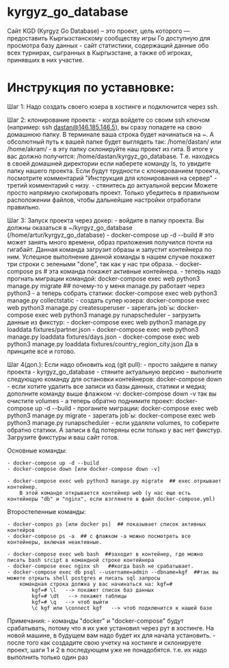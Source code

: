 # kyrgyz_go_database
Сайт KGD (Kyrgyz Go Database) – это проект, цель которого — предоставить Кыргызстанскому сообществу игры Го доступную для просмотра базу данных - сайт статистики, содержащий данные обо всех турнирах, сыгранных в Кыргызстане, а также об игроках, принявших в них участие.


# Инструкция по уставновке:

Шаг 1: 
Надо создать своего юзера в хостинге и подключится через ssh.

Шаг 2: 
клонирование проекта:
    - когда войдете со своим ssh ключом (например: ssh dastan@146.185.146.5), вы сразу попадете на свою домашнюю папку.
      В терминале ваша строка будет начинаться на ~. А обсолютный путь к вашей папке будет выглядеть так: /home/dastan/ или /home/akram/
    - в эту папку склонируйте наш проект из гита. В итоге у вас должно получится: /home/dastan/kyrgyz_go_database.
        Т.е. находясь в своей домашней директории если наберете команду ls, то увидите папку нашего проекта.
        Если будут трудности с клонированием проекта, посмотрите комментарий "Инструкция для клонирования на сервер" - третий комментарий с низу.
    - стянитесь до актуальной версии
    Можете просто напрямую скопировать проект. Только убедитесь в правильном расположении файлов, чтобы дальнейшие настройки отработали правильно. 

Шаг 3: 
Запуск проекта через докер:
    - войдите в папку проекта. Вы должны оказаться в ~/kyrgyz_go_database (/home/artur/kyrgyz_go_database)
    - docker-compose up -d --build  # это может занять много времени, образ приложения получился почти на гигабайт.
        Данная команда загрузит образы и запустит контейнера по ним. Успешное выполнение данной команды в нашем случае покажет три
        строки с зелеными "done", так как у нас три образа.
    - docker-compose ps  # эта команда покажет активные контейнера.
    - теперь надо прогнать миграции командой: docker-compose exec web python3 manage.py migrate  ## почему-то у меня manage.py работает через python3
    - а теперь собрать статики: docker-compose exec web python3 manage.py collectstatic
    - создать супер юзера: docker-compose exec web python3 manage.py createsuperuser
    - зарегать job`ы: docker-compose exec web python3 manage.py runapscheduler
    - загрузить данные из фикстур:
      - docker-compose exec web python3 manage.py loaddata fixtures/partner.json
      - docker-compose exec web python3 manage.py loaddata fixtures/days.json
      - docker-compose exec web python3 manage.py loaddata fixtures/country_region_city.json
     Да в принципе все и готово.



Шаг 4(доп.): 
Если надо обновить код (git pull):
    - просто зайдите в папку проекта - kyrgyz_go_database
    - cтяните актуальную версию
    - выполните следующую команду для остановки контейнеров: docker-compose down
    - если хотите удалить все записи из базы данных, статики и медиа; дополните команду выше флажком -v: docker-compose down -v
        так вы очистите volumes
    - а теперь обратно поднимите проект: docker-compose up -d --build
    - проганите миграции: docker-compose exec web python3 manage.py migrate
    - зарегать job`ы: docker-compose exec web python3 manage.py runapscheduler
    - если удаляли volumes, то соберите обратно статики. А записи в бд потеряны если только у вас нет фикстур.
        Загрузите фикстуры и ваш сайт готов.





Основные команды:

    - docker-compose up -d --build
    - docker-compose down [или docker-compose down -v]

    - docker-compose exec web python3 manage.py migrate  ## exec отркывает контейнер.
        В этой команде открывается контейнер web (у нас еще есть контейнеры "db" и "nginx", если взглянете в файл docker-compose.yml)


Второстепенные команды:

    - docker-compos ps [или docker ps]  ## показывает список активных контейров
    - docker-compose ps -a  ## с флажком -a можно посмотреть все контейнеры, включая неактивные.

    - docker-compose exec web bash  ##заходит в контейнер, где можно писать bash srcipt в командной строке контейнера
    - docker-compose exec nginx sh   ##когда bash не срабатывает.
    - docker-compose exec db psql --username=admin --dbname=kgf  ##так вы можете отркыть shell postgres и писать sql запросы
        командная строка должна у вас начинаться на: kgf=#
            kgf=# \l   --> покажет список баз данных
            kgf=# \dt   --> покажет таблицы
            kgf=# \q   --> чтоб выйти
            \c kgf или \connect kgf   --> чтоб подключится к нашей базе




Примечания:
    - команды "docker" и "docker-compose" будут срабатывать, потому что я их уже установил через рут в хостинге.
        На новой машине, в будущем вам надо будет их для начала установить.
    - после того как создадите свою учетку на хостинге и склонируете проект, шаги 1 и 2 в последующем уже не понадобятся.
        т.е. их надо выполнить только один раз

